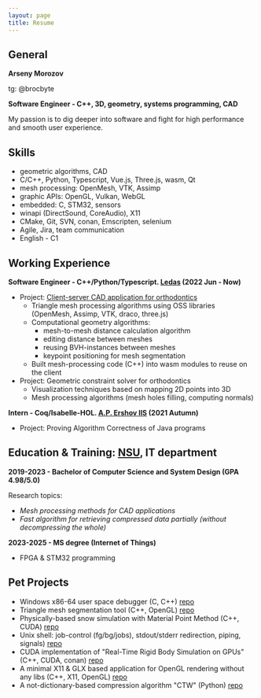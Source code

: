 ```yaml
---
layout: page
title: Resume
---
```


## General
**Arseny Morozov**

tg: @brocbyte

**Software Engineer - C++, 3D, geometry, systems programming, CAD**

My passion is to dig deeper into software and fight for high performance and smooth user experience.

## Skills
- geometric algorithms, CAD
- C/C++, Python, Typescript, Vue.js, Three.js, wasm, Qt
- mesh processing: OpenMesh, VTK, Assimp
- graphic APIs: OpenGL, Vulkan, WebGL
- embedded: C, STM32, sensors
- winapi (DirectSound, CoreAudio), X11
- CMake, Git, SVN, conan, Emscripten, selenium
- Agile, Jira, team communication
- English - C1

## Working Experience
**Software Engineer - C++/Python/Typescript. [Ledas](https://ledas.com/) (2022 Jun - Now)**
- Project: [Client-server CAD application for orthodontics](https://ledas.com/en/expertise/3d-medical-software/)
    - Triangle mesh processing algorithms using OSS libraries (OpenMesh, Assimp, VTK, draco, three.js)
    - Computational geometry algorithms:
        - mesh-to-mesh distance calculation algorithm
        - editing distance between meshes
        - reusing BVH-instances between meshes
        - keypoint positioning for mesh segmentation
    - Built mesh-processing code (C++) into wasm modules to reuse on the client
- Project: Geometric constraint solver for orthodontics
    - Visualization techniques based on mapping 2D points into 3D
    - Mesh processing algorithms (mesh holes filling, computing normals)

**Intern - Coq/Isabelle-HOL. [A.P. Ershov IIS](https://www.iis.nsk.su/en) (2021 Autumn)**
- Project: Proving Algorithm Correctness of Java programs

## Education & Training: [NSU](https://english.nsu.ru/), IT department
**2019-2023 -  Bachelor of Computer Science and System Design (GPA 4.98/5.0)**

Research topics:
- *Mesh processing methods for CAD applications*
- *Fast algorithm for retrieving compressed data partially (without decompressing the whole)*

**2023-2025 - MS degree (Internet of Things)**
- FPGA & STM32 programming

## Pet Projects
* Windows x86-64 user space debugger (C, C++) [repo](https://github.com/brocbyte/oxidbg)
* Triangle mesh segmentation tool (C++, OpenGL) [repo](https://github.com/brocbyte/brocseg)
* Physically-based snow simulation with Material Point Method (C++, CUDA) [repo](https://github.com/brocbyte/realtime-deformations)
* Unix shell: job-control (fg/bg/jobs), stdout/stderr redirection, piping, signals) [repo](https://github.com/brocbyte/gemsh)
* CUDA implementation of "Real-Time Rigid Body Simulation on GPUs" (C++, CUDA, conan) [repo](https://github.com/brocbyte/cuball)
* A minimal X11 & GLX based application for OpenGL rendering without any libs (C++, X11, OpenGL) [repo](https://github.com/brocbyte/octo)
* A not-dictionary-based compression algorithm "CTW" (Python) [repo](https://github.com/brocbyte/ctw)
